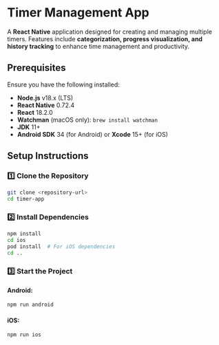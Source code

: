 # Timer Management App

A **React Native** application designed for creating and managing multiple timers. Features include **categorization, progress visualization, and history tracking** to enhance time management and productivity.


## Prerequisites
Ensure you have the following installed:

- **Node.js** v18.x (LTS)
- **React Native** 0.72.4
- **React** 18.2.0
- **Watchman** (macOS only): `brew install watchman`
- **JDK** 11+
- **Android SDK** 34 (for Android) or **Xcode** 15+ (for iOS)

## Setup Instructions

### 1️⃣ Clone the Repository
```sh
git clone <repository-url>
cd timer-app
```

### 2️⃣ Install Dependencies
```sh
npm install
cd ios
pod install  # For iOS dependencies
cd ..
```

### 3️⃣ Start the Project
#### Android:
```sh
npm run android
```

#### iOS:
```sh
npm run ios
```
